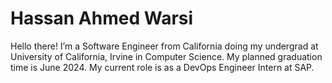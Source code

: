 # Hassan Ahmed Warsi

Hello there! I’m a Software Engineer from California doing my undergrad at University of California, Irvine in Computer Science. My planned graduation time is June 2024. My current role is as a DevOps Engineer Intern at SAP.